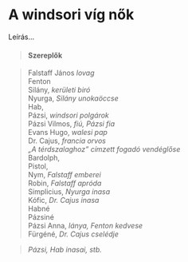 <!-- ======================================================================
--- Search engine
title:          A windsori víg nők
keywords:       Windsor, víg, nő, vígjáték
description:    William Shakespeare: A windsori víg nők.
--- Menu system
order:          60
text:           A windsori víg nők
hidden:         false
umbel:          false
--- Page properties
id:             /comedies/the-merry-wives-of-windsor
document:       
layout:         layout-2-left
$-left:         play-list
searchable:     true
======================================================================= -->

# A windsori víg nők

Leírás...

>   #### Szereplők
    
>   Falstaff János _lovag_  
    Fenton  
    Silány, _kerületi biró_  
    Nyurga, _Silány unokaöccse_  
    Hab,  
    Pázsi, _windsori polgárok_  
    Pázsi Vilmos, _fiú, Pázsi fia_  
    Evans Hugo, _walesi pap_  
    Dr. Cajus, _francia orvos_  
    _„A térdszalaghoz” címzett fogadó vendéglőse_  
    Bardolph,  
    Pistol,  
    Nym, _Falstaff emberei_  
    Robin, _Falstaff apróda_  
    Simplicius, _Nyurga inasa_  
    Kófic, _Dr. Cajus inasa_  
    Habné  
    Pázsiné  
    Pázsi Anna, _lánya, Fenton kedvese_  
    Fürgéné, _Dr. Cajus cselédje_
    
>   _Pázsi, Hab inasai, stb._
